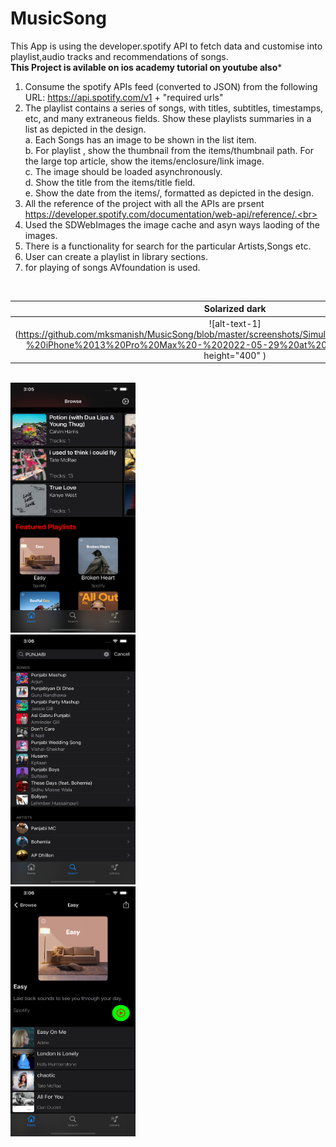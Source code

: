 # MusicSong

This App is using the developer.spotify API to fetch data and customise into playlist,audio tracks and recommendations of songs.<br> 
**This Project is avilable on ios academy tutorial on youtube also***<br>
1. Consume the spotify APIs feed (converted to JSON) from the following URL:
   https://api.spotify.com/v1 + "required urls"<br> 
2. The playlist contains a series of songs, with titles, subtitles, timestamps, etc, and many extraneous fields. Show these playlists summaries in a list as          depicted in the design.<br>
   a. Each Songs has an image to be shown in the list item.<br>
   b. For playlist , show the thumbnail from the items/thumbnail path. For the large
      top article, show the items/enclosure/link image.<br>
   c. The image should be loaded asynchronously.<br>
   d. Show the title from the items/title field.<br>
   e. Show the date from the items/, formatted as depicted in the design.<br>
3. All the reference of the project with all the APIs are prsent https://developer.spotify.com/documentation/web-api/reference/.<br>
4. Used the SDWebImages the image cache and asyn ways laoding of the images.<br>
5. There is a functionality for search for the particular Artists,Songs etc.<br>
6. User can create a playlist in library sections.<br>
7. for playing of songs AVfoundation is used.<br>
<br>   

Solarized dark             |  Solarized Ocean
:-------------------------:|:-------------------------:
![alt-text-1](https://github.com/mksmanish/MusicSong/blob/master/screenshots/Simulator%20Screen%20Shot%20-%20iPhone%2013%20Pro%20Max%20-%202022-05-29%20at%2015.05.59.png" width="100" height="400" )  |  ![alt-text-1](https://github.com/mksmanish/MusicSong/blob/master/screenshots/Simulator%20Screen%20Shot%20-%20iPhone%2013%20Pro%20Max%20-%202022-05-29%20at%2015.05.59.png" width="100" height="400" )
<br>
<img src = "https://github.com/mksmanish/MusicSong/blob/master/screenshots/Simulator%20Screen%20Shot%20-%20iPhone%2013%20Pro%20Max%20-%202022-05-29%20at%2015.05.59.png" width="200" height="400" ><br>
<img src = "https://github.com/mksmanish/MusicSong/blob/master/screenshots/Simulator%20Screen%20Shot%20-%20iPhone%2013%20Pro%20Max%20-%202022-05-29%20at%2015.06.19.png" width="200" height="400" ><br>
<img src = "https://github.com/mksmanish/MusicSong/blob/master/screenshots/Simulator%20Screen%20Shot%20-%20iPhone%2013%20Pro%20Max%20-%202022-05-29%20at%2015.06.50.png" width="200" height="400" ><br>
<br>
